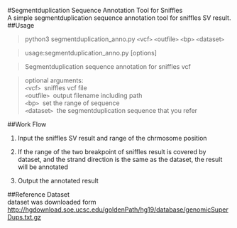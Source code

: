 #Segmentduplication Sequence Annotation Tool for Sniffles  
A simple segmentduplication sequence annotation tool for sniffles SV result.  
##Usage
>python3 segmentduplication_anno.py `<`vcf`>` `<`outfile`>` `<`bp`>` `<`dataset`>`

>usage:segmentduplication_anno.py [options]


>Segmentduplication sequence annotation for sniffles vcf


>optional arguments:   
> `<`vcf`>`         &nbsp;sniffles vcf file  
> `<`outfile`>`     &nbsp;output filename including path  
> `<`bp`>`          &nbsp;set the range of sequence  
> `<`dataset`>`     &nbsp;the segmentduplication sequence that you refer

##Work Flow

1. Input the sniffles SV result and range of the chrmosome position 

3. If the range of the two breakpoint of sniffles result is covered by dataset, and the strand direction is the same as the dataset, the result will be annotated   

3. Output the annotated result 



##Reference Dataset  
dataset was downloaded form [http://hgdownload.soe.ucsc.edu/goldenPath/hg19/database/genomicSuperDups.txt.gz ](http://hgdownload.soe.ucsc.edu/goldenPath/hg19/database/genomicSuperDups.txt.gz)




